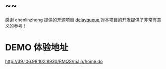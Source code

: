 # ~~
感谢 chenlinzhong 提供的开源项目 [delayqueue](https://github.com/chenlinzhong/php-delayqueue "delayqueue"),对本项目的开发提供了非常有意义的参考！
# DEMO 体验地址
http://39.106.98.102:8930/RMQS/main/home.do

